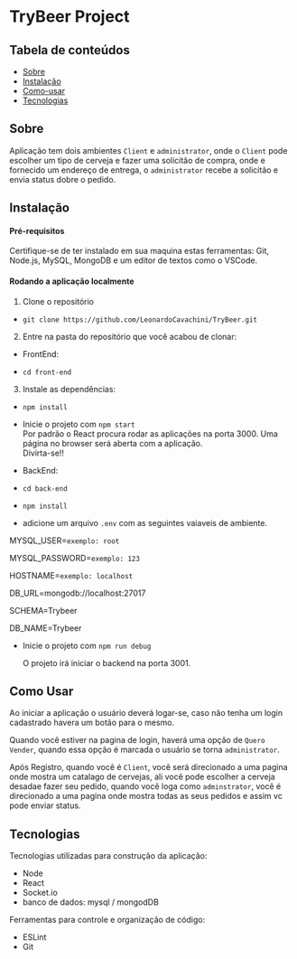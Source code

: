 # TryBeer Project

## Tabela de conteúdos

- [Sobre](https://github.com/LeonardoCavachini/TryBeer.git#Sobre)
- [Instalação](https://github.com/LeonardoCavachini/TryBeer.git#Instalação)
- [Como-usar](https://github.com/LeonardoCavachini/TryBeer.git#Como-usar)
- [Tecnologias](https://github.com/LeonardoCavachini/TryBeer.git#Tecnologias)

## Sobre

Aplicação tem dois ambientes `Client` e `administrator`, onde o `Client` pode escolher um tipo de cerveja e fazer uma solicitão de compra, onde e fornecido um endereço de entrega, o `administrator` recebe a solicitão e envia status dobre o pedido.

## Instalação

#### Pré-requisitos

Certifique-se de ter instalado em sua maquina estas ferramentas: Git, Node.js, MySQL, MongoDB e um editor de textos como o VSCode.

#### Rodando a aplicação localmente

1. Clone o repositório

- `git clone https://github.com/LeonardoCavachini/TryBeer.git`

2. Entre na pasta do repositório que você acabou de clonar:

- FrontEnd:

- `cd front-end`

3. Instale as dependências:

- `npm install`

- Inicie o projeto com `npm start`  
  Por padrão o React procura rodar as aplicações na porta 3000.
  Uma página no browser será aberta com a aplicação.  
  Divirta-se!!

- BackEnd:

- `cd back-end`

- `npm install`

- adicione um arquivo `.env` com as seguintes vaiaveis de ambiente.

MYSQL_USER=`exemplo: root`

MYSQL_PASSWORD=`exemplo: 123`

HOSTNAME=`exemplo: localhost`

DB_URL=mongodb://localhost:27017

SCHEMA=Trybeer

DB_NAME=Trybeer

- Inicie o projeto com `npm run debug`

  O projeto irá iniciar o backend na porta 3001.

## Como Usar

Ao iniciar a aplicação o usuário deverá logar-se, caso não tenha um login cadastrado havera um botão para o mesmo.

Quando você estiver na pagina de login, haverá uma opção de `Quero Vender`, quando essa opção é marcada o usuário se torna `administrator`.

Após Registro, quando você é `Client`, você será direcionado a uma pagina onde mostra um catalago de cervejas, ali você pode escolher a cerveja desadae fazer seu pedido, quando você loga como `adminstrator`, você é direcionado a uma pagina onde mostra todas as seus pedidos e assim vc pode enviar status.

## Tecnologias

Tecnologias utilizadas para construção da aplicação:

- Node
- React
- Socket.io
- banco de dados: mysql / mongodDB

Ferramentas para controle e organização de código:

- ESLint
- Git
